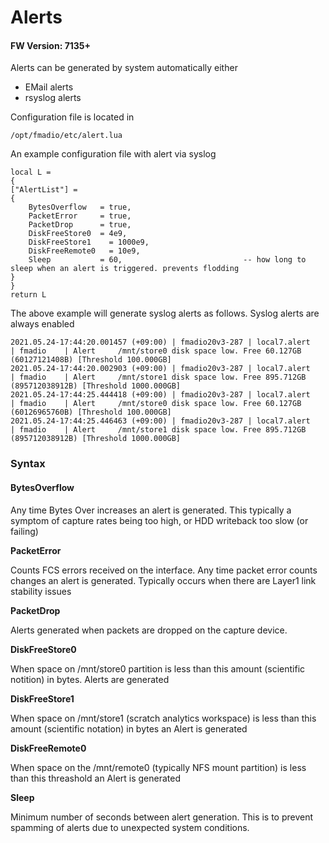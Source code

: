 # Alerts

#### FW Version: 7135+

Alerts can be generated by system automatically either

* EMail alerts
* rsyslog alerts

Configuration file is located in 

```text
/opt/fmadio/etc/alert.lua
```

An example configuration file with alert via syslog

```text
local L =
{
["AlertList"] =
{
    BytesOverflow   = true,
    PacketError     = true,
    PacketDrop      = true,
    DiskFreeStore0  = 4e9,
    DiskFreeStore1    = 1000e9,
    DiskFreeRemote0   = 10e9,
    Sleep           = 60,                           -- how long to sleep when an alert is triggered. prevents flodding
}
}
return L

```

The above example will generate syslog alerts as follows. Syslog alerts are always enabled

```text
2021.05.24-17:44:20.001457 (+09:00) | fmadio20v3-287 | local7.alert    | fmadio    | Alert     /mnt/store0 disk space low. Free 60.127GB (60127121408B) [Threshold 100.000GB]
2021.05.24-17:44:20.002903 (+09:00) | fmadio20v3-287 | local7.alert    | fmadio    | Alert     /mnt/store1 disk space low. Free 895.712GB (895712038912B) [Threshold 1000.000GB]
2021.05.24-17:44:25.444418 (+09:00) | fmadio20v3-287 | local7.alert    | fmadio    | Alert     /mnt/store0 disk space low. Free 60.127GB (60126965760B) [Threshold 100.000GB]
2021.05.24-17:44:25.446463 (+09:00) | fmadio20v3-287 | local7.alert    | fmadio    | Alert     /mnt/store1 disk space low. Free 895.712GB (895712038912B) [Threshold 1000.000GB]

```

### Syntax

#### BytesOverflow

Any time Bytes Over increases an alert is generated. This typically a symptom of capture rates being too high, or HDD writeback too slow \(or failing\)

**PacketError**

Counts FCS errors received on the interface. Any time packet error counts changes an alert is generated. Typically occurs when there are Layer1 link stability issues

**PacketDrop**

Alerts generated when packets are dropped on the capture device. 

**DiskFreeStore0**

When space on /mnt/store0 partition is less than this amount \(scientific notition\) in bytes. Alerts are generated

**DiskFreeStore1**

When space on /mnt/store1 \(scratch analytics workspace\) is less than this amount \(scientific notation\) in bytes an Alert is generated

**DiskFreeRemote0**

When space on the /mnt/remote0 \(typically NFS mount partition\) is less than this threashold an Alert is generated

**Sleep**

Minimum number of seconds between alert generation. This is to prevent spamming of alerts due to unexpected system conditions.





